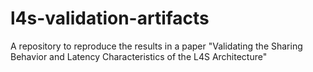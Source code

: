 # l4s-validation-artifacts
A repository to reproduce the results in a paper "Validating the Sharing Behavior and Latency Characteristics of the L4S Architecture"
